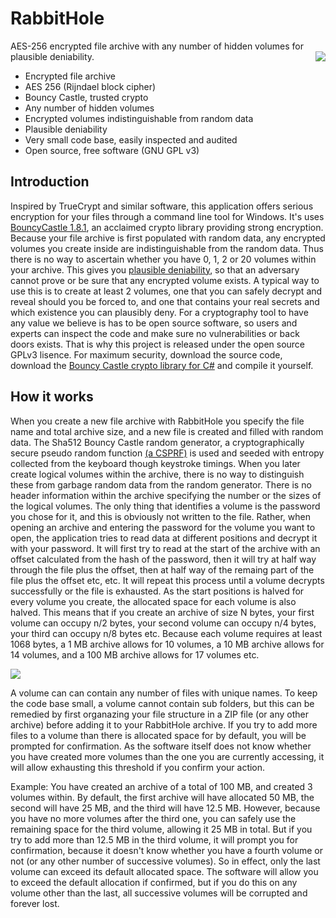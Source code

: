 # RabbitHole
<p>AES-256 encrypted file archive with any number of hidden volumes for plausible deniability.<img        src="https://github.com/eflite/RabbitHole/blob/master/rabbitHoleLogo3.png" align="right"/>
</p>

* Encrypted file archive
* AES 256 (Rijndael block cipher)
* Bouncy Castle, trusted crypto
* Any number of hidden volumes
* Encrypted volumes indistinguishable from random data
* Plausible deniability 
* Very small code base, easily inspected and audited
* Open source, free software (GNU GPL v3)

## Introduction
Inspired by TrueCrypt and similar software, this application offers serious encryption for your files through a command line tool for Windows. It's uses [BouncyCastle 1.8.1](https://en.wikipedia.org/wiki/Bouncy_Castle_(cryptography)), an acclaimed crypto library providing strong encryption. Because your file archive is first populated with random data, any encrypted volumes you create inside are indistinguishable from the random data. Thus there is no way to ascertain whether you have 0, 1, 2 or 20 volumes within your archive. This gives you [plausible deniability](https://en.wikipedia.org/wiki/Plausible_deniability#Use_in_cryptography), so that an adversary cannot prove or be sure that any encrypted volume exists. A typical way to use this is to create at least 2 volumes, one that you can safely decrypt and reveal should you be forced to, and one that contains your real secrets and which existence you can plausibly deny. For a cryptography tool to have any value we believe is has to be open source software, so users and experts can inspect the code and make sure no vulnerabilities or back doors exists. That is why this project is released under the open source GPLv3 lisence. For maximum security, download the source code, download the [Bouncy Castle crypto library for C#](https://www.nuget.org/packages/BouncyCastle.Crypto.dll/) and compile it yourself.   

## How it works
When you create a new file archive with RabbitHole you specify the file name and total archive size, and a new file is created and filled with random data. The Sha512 Bouncy Castle random generator, a cryptographically secure pseudo random function [(a CSPRF)](https://en.wikipedia.org/wiki/Cryptographically_secure_pseudorandom_number_generator) is used and seeded with entropy collected from the keyboard though keystroke timings. When you later create logical volumes within the archive, there is no way to distinguish these from garbage random data from the random generator. There is no header information within the archive specifying the number or the sizes of the logical volumes. The only thing that identifies a volume is the password you chose for it, and this is obviously not written to the file. Rather, when opening an archive and entering the password for the volume you want to open, the application tries to read data at different positions and decrypt it with your password. It will first try to read at the start of the archive with an offset calculated from the hash of the password, then it will try at half way through the file plus the offset, then at half way of the remaing part of the file plus the offset etc, etc. It will repeat this process until a volume decrypts successfully or the file is exhausted. 
As the start positions is halved for every volume you create, the allocated space for each volume is also halved. This means that if you create an archive of size N bytes, your first volume can occupy n/2 bytes, your second volume can occupy n/4 bytes, your third can occupy n/8 bytes etc. Because each volume requires at least 1068 bytes, a 1 MB archive allows for 10 volumes, a 10 MB archive allows for 14 volumes, and a 100 MB archive allows for 17 volumes etc.

<img src="https://github.com/eflite/RabbitHole/blob/master/rabbitHoleDiagram1.png"/>

A volume can can contain any number of files with unique names. To keep the code base small, a volume cannot contain sub folders, but this can be remedied by first organazing your file structure in a ZIP file (or any other archive) before adding it to your RabbitHole archive. If you try to add more files to a volume than there is allocated space for by default, you will be prompted for confirmation. As the software itself does not know whether you have created more volumes than the one you are currently accessing, it will allow exhausting this threshold if you confirm your action. 

Example: You have created an archive of a total of 100 MB, and created 3 volumes within. By default, the first archive will have allocated 50 MB, the second will have 25 MB, and the third will have 12.5 MB. However, because you have no more volumes after the third one, you can safely use the remaining space for the third volume, allowing it 25 MB in total. But if you try to add more than 12.5 MB in the third volume, it will prompt you for confirmation, because it doesn't know whether you have a fourth volume or not (or any other number of successive volumes). So in effect, only the last volume can exceed its default allocated space. The software will allow you to exceed the default allocation if confirmed, but if you do this on any volume other than the last, all successive volumes will be corrupted and forever lost. 

